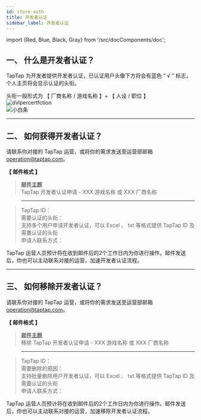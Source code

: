 ```yaml
---
id: store-auth
title: 开发者认证
sidebar_label: 开发者认证
---
```

import {Red, Blue, Black, Gray} from '/src/docComponents/doc';


## **一、 什么是开发者认证？**  
TapTap 为开发者提供开发者认证，已认证用户头像下方将会有蓝色 “ <Blue>√</Blue> ” 标志，个人主页将会显示认证的头衔。  

头衔一般形式为 【 厂商名称 / 游戏名称 】+ 【 人设 / 职位 】  
![dvlpercertfction](https://img.tapimg.com/market/images/aaaf15b877a671336748684549ee93a4.png)  
![小白条](https://img.tapimg.com/market/images/c53d78b9b120276b53f82aebb0d01537.png)   

---

## **二、 如何获得开发者认证？**  

请联系你对接的 TapTap 运营，或将你的需求发送至运营部邮箱 [operation@taptap.com](mailto:operation@taptap.com)。  

**【 邮件格式 】**  
> **<u>邮件主题</u>**  
> TapTap 开发者认证申请  -  XXX 游戏名称  或  XXX 厂商名称   

> ---  

> TapTap ID：  
> 需要认证的头衔：  
> <Gray>支持多个用户申请开发者认证，可以 Excel 、 txt 等格式提供 TapTap ID 及需要认证的头衔</Gray>​  
> 申请人联系方式：  

TapTap 运营人员预计将在收到邮件后的2个工作日内为你进行操作。邮件发送后，你也可以主动联系对接的运营，加速开发者认证流程。  

---

## **三、 如何移除开发者认证？**  

请联系你对接的 TapTap 运营，或将你的需求发送至运营部邮箱 [operation@taptap.com](mailto:operation@taptap.com)。  

**【 邮件格式 】**  
> **<u>邮件主题</u>**  
> 移除 TapTap 开发者认证申请  -  XXX 游戏名称  或  XXX 厂商名称  

> ---  

> TapTap ID：  
> 需要删除的原因：  
> <Gray>支持批量删除用户开发者认证，可以 Excel 、 txt 等格式提供 TapTap ID 及需要认证的头衔​</Gray>  
> 申请人联系方式：  

TapTap 运营人员预计将在收到邮件后的2个工作日内为你进行操作。邮件发送后，你也可以主动联系对接的运营，加速移除开发者认证流程。  

